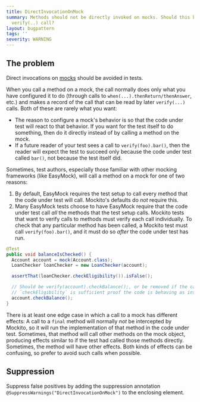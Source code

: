 ```yaml
---
title: DirectInvocationOnMock
summary: Methods should not be directly invoked on mocks. Should this be part of a
  verify(..) call?
layout: bugpattern
tags: ''
severity: WARNING
---
```


<!--
*** AUTO-GENERATED, DO NOT MODIFY ***
To make changes, edit the @BugPattern annotation or the explanation in docs/bugpattern.
-->


## The problem
Direct invocations on [mocks] should be avoided in tests.

When you call a method on a mock, the call normally does only what you have
configured it to do (through calls to `when(...).thenReturn/thenAnswer`, etc.)
and makes a record of the call that can be read by later `verify(...)` calls.
Both of these are rarely what you want:

-   The reason to configure a mock's behavior is so that the code under test
    will react to that behavior. If you want for the test itself to do
    something, then do it directly instead of by calling a method on the mock.
-   If a future reader of your test sees a call to `verify(foo).bar()`, then the
    reader will expect the test to succeed only because the code under test
    called `bar()`, not because the test itself did.

Sometimes, test authors, especially those familiar with other mocking frameworks
(like EasyMock), will call a method on a mock for one of two reasons:

1.  By default, EasyMock requires the test setup to call every method that the
    code under test will call. Mockito's defaults do *not* require this.
2.  Many EasyMock tests choose to have EasyMock require that the code under test
    call *all* the methods that the test setup calls. Mockito tests that want to
    verify calls to methods must verify each call individually. To check that
    any particular method has been called, a Mockito test must call
    `verify(foo).bar()`, and it must do so *after* the code under test has run.

```java
@Test
public void balanceIsChecked() {
  Account account = mock(Account.class);
  LoanChecker loanChecker = new LoanChecker(account);

  assertThat(loanChecker.checkEligibility()).isFalse();

  // Should be verify(account).checkBalance();, or be removed if the call to
  // `checkEligibility` is sufficient proof the code is behaving as intended.
  account.checkBalance();
}
```

There is at least one edge case in which a call to a mock has different effects:
A call to a `final` method will normally *not* be intercepted by Mockito, so it
will run the implementation of that method in the code under test. Sometimes,
that method will call other methods on the mock object, producing effects
similar to if the test had called those methods directly. Sometimes, the method
will have other effects. Both kinds of effects can be confusing, so prefer to
avoid such calls when possible.

[mocks]: https://site.mockito.org/

## Suppression
Suppress false positives by adding the suppression annotation `@SuppressWarnings("DirectInvocationOnMock")` to the enclosing element.
